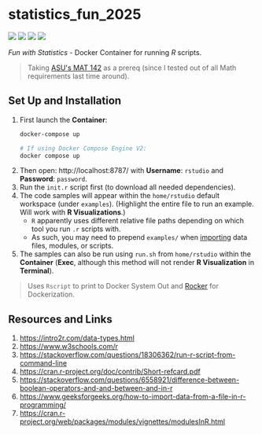# statistics_fun_2025

[![](https://img.shields.io/badge/r-4.4.3-red.svg)](https://intro2r.com/)
[![](https://img.shields.io/badge/rocker-rstudio-teal.svg)](https://rocker-project.org/images/versioned/rstudio.html)
[![](https://img.shields.io/badge/Docker-blue.svg)](https://www.docker.com/) 
[![](https://img.shields.io/badge/ASU%20MAT-142-crimson.svg)](https://math.asu.edu/mat142)

*Fun with Statistics* - Docker Container for running *R* scripts. 

> Taking [ASU's MAT 142](https://math.asu.edu/mat142) as a prereq (since I tested out of all Math requirements last time around).

## Set Up and Installation

1. First launch the **Container**:
    ```bash
    docker-compose up

    # If using Docker Compose Engine V2:
    docker compose up
    ```
1. Then open: http://localhost:8787/ with **Username**: `rstudio` and **Password**: `password`.
1. Run the `init.r` script first (to download all needed dependencies).
1. The code samples will appear within the `home/rstudio` default workspace (under `examples`). (Highlight the entire file to run an example. Will work with **R Visualizations**.)
    * `R` apparently uses different relative file paths depending on which tool you run `.r` scripts with.
    * As such, you may need to prepend `examples/` when [importing](./r/examples/example_imports.r) data files, modules, or scripts.
2. The samples can also be run using `run.sh` from `home/rstudio` within the **Container** (**Exec**, although this method will not render **R Visualization** in **Terminal**).


> Uses `Rscript` to print to Docker System Out and [Rocker](https://github.com/rocker-org/rocker) for Dockerization.

## Resources and Links

1. https://intro2r.com/data-types.html
2. https://www.w3schools.com/r
3. https://stackoverflow.com/questions/18306362/run-r-script-from-command-line
4. https://cran.r-project.org/doc/contrib/Short-refcard.pdf
5. https://stackoverflow.com/questions/6558921/difference-between-boolean-operators-and-and-between-and-in-r
6. https://www.geeksforgeeks.org/how-to-import-data-from-a-file-in-r-programming/
7. https://cran.r-project.org/web/packages/modules/vignettes/modulesInR.html
